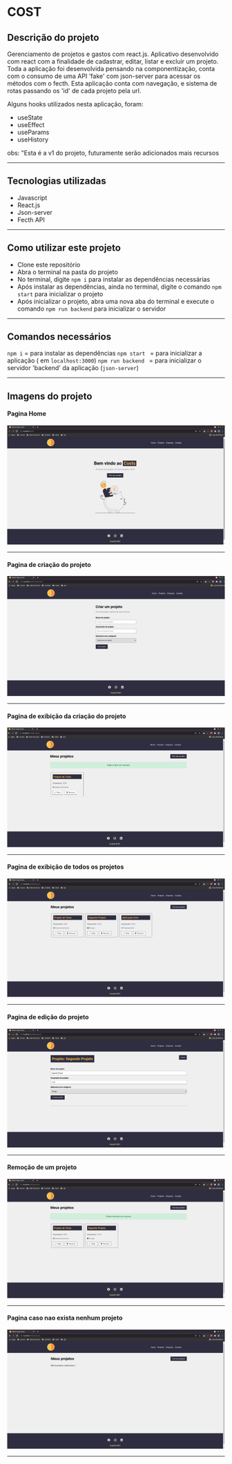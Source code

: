 # COST

## Descrição do projeto
Gerenciamento de projetos e gastos com react.js. Aplicativo desenvolvido com react com a finalidade de cadastrar, editar, listar e excluir um projeto. Toda a aplicação foi desenvolvida pensando na componentização, conta com o consumo de uma API 'fake' com json-server para acessar os métodos com o fecth. Esta aplicação conta com navegação, e sistema de rotas passando os 'id' de cada projeto pela url.

Alguns hooks utilizados nesta aplicação, foram:

- useState
- useEffect
- useParams
- useHistory

obs: "Esta é a v1 do projeto, futuramente serão adicionados mais recursos
<hr>

## Tecnologias utilizadas
- Javascript
- React.js
- Json-server
- Fecth API
<hr>

## Como utilizar este projeto
- Clone este repositório
- Abra o terminal na pasta do projeto
- No terminal, digite ` npm i ` para instalar as dependências necessárias
- Após instalar as dependências, ainda no terminal, digite o comando ` npm start ` para inicializar o projeto
- Após inicializar o projeto, abra uma nova aba do terminal e execute o comando ` npm run backend ` para inicializar o servidor 
<hr>

## Comandos necessários
`npm i` = para instalar as dependências
`npm start ` = para inicializar a aplicação ( em ` localhost:3000 `)
`npm run backend ` = para inicializar o servidor 'backend' da aplicação (`json-server`)
<hr>

## Imagens do projeto

#### Pagina Home
<img src="./src/images/git/home.png" />
<hr>

#### Pagina de criação do projeto
<img src="./src/images/git/cirar.png" />
<hr>

#### Pagina de exibição da criação do projeto
<img src="./src/images/git/listaProjetos.png" />
<hr>

#### Pagina de exibição de todos os projetos
<img src="./src/images/git/allProjetos.png" />
<hr>

#### Pagina de edição do projeto
<img src="./src/images/git/editar.png" />
<hr>

#### Remoção de um projeto
<img src="./src/images/git/remover.png" />
<hr>

#### Pagina caso nao exista nenhum projeto
<img src="./src/images/git/vazia.png" />
<hr>